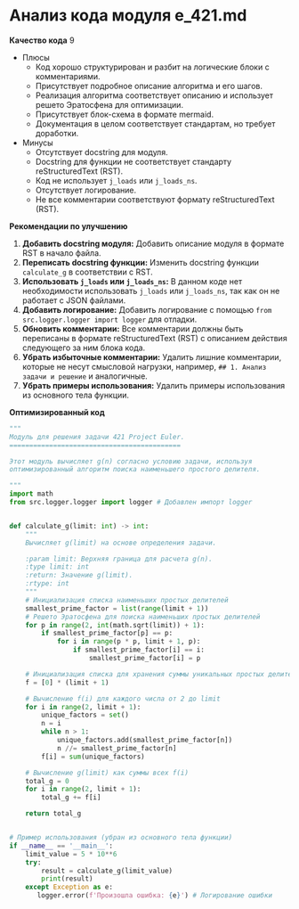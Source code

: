 # Анализ кода модуля e_421.md

**Качество кода**
9
 -  Плюсы
    - Код хорошо структурирован и разбит на логические блоки с комментариями.
    - Присутствует подробное описание алгоритма и его шагов.
    - Реализация алгоритма соответствует описанию и использует решето Эратосфена для оптимизации.
    - Присутствует блок-схема в формате mermaid.
    - Документация в целом соответствует стандартам, но требует доработки.
 -  Минусы
    - Отсутствует docstring для модуля.
    - Docstring для функции не соответствует стандарту reStructuredText (RST).
    - Код не использует `j_loads` или `j_loads_ns`.
    - Отсутствует логирование.
    - Не все комментарии соответствуют формату reStructuredText (RST).

**Рекомендации по улучшению**

1.  **Добавить docstring модуля:**
    Добавить описание модуля в формате RST в начало файла.
2.  **Переписать docstring функции:**
    Изменить docstring функции `calculate_g` в соответствии с RST.
3.  **Использовать `j_loads` или `j_loads_ns`:**
    В данном коде нет необходимости использовать `j_loads` или `j_loads_ns`, так как он не работает с JSON файлами.
4.  **Добавить логирование:**
    Добавить логирование с помощью `from src.logger.logger import logger` для отладки.
5.  **Обновить комментарии:**
    Все комментарии должны быть переписаны в формате reStructuredText (RST) с описанием действия следующего за ним блока кода.
6.  **Убрать избыточные комментарии:**
    Удалить лишние комментарии, которые не несут смысловой нагрузки, например, `## 1. Анализ задачи и решение` и аналогичные.
7.  **Убрать примеры использования:**
    Удалить примеры использования из основного тела функции.

**Оптимизированный код**
```python
"""
Модуль для решения задачи 421 Project Euler.
===========================================

Этот модуль вычисляет g(n) согласно условию задачи, используя
оптимизированный алгоритм поиска наименьшего простого делителя.

"""
import math
from src.logger.logger import logger # Добавлен импорт logger


def calculate_g(limit: int) -> int:
    """
    Вычисляет g(limit) на основе определения задачи.

    :param limit: Верхняя граница для расчета g(n).
    :type limit: int
    :return: Значение g(limit).
    :rtype: int
    """
    # Инициализация списка наименьших простых делителей
    smallest_prime_factor = list(range(limit + 1))
    # Решето Эратосфена для поиска наименьших простых делителей
    for p in range(2, int(math.sqrt(limit)) + 1):
        if smallest_prime_factor[p] == p:
            for i in range(p * p, limit + 1, p):
                if smallest_prime_factor[i] == i:
                    smallest_prime_factor[i] = p

    # Инициализация списка для хранения суммы уникальных простых делителей
    f = [0] * (limit + 1)

    # Вычисление f(i) для каждого числа от 2 до limit
    for i in range(2, limit + 1):
        unique_factors = set()
        n = i
        while n > 1:
            unique_factors.add(smallest_prime_factor[n])
            n //= smallest_prime_factor[n]
        f[i] = sum(unique_factors)

    # Вычисление g(limit) как суммы всех f(i)
    total_g = 0
    for i in range(2, limit + 1):
        total_g += f[i]

    return total_g


# Пример использования (убран из основного тела функции)
if __name__ == '__main__':
    limit_value = 5 * 10**6
    try:
        result = calculate_g(limit_value)
        print(result)
    except Exception as e:
       logger.error(f'Произошла ошибка: {e}') # Логирование ошибки

```